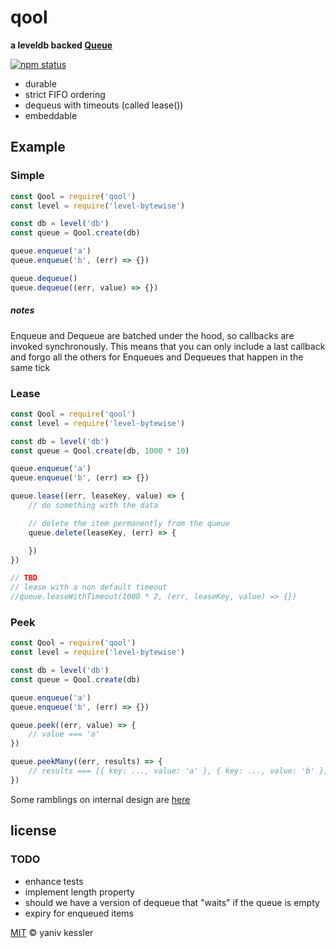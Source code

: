 # qool

**a leveldb backed [Queue](https://en.wikipedia.org/wiki/Queue_(abstract_data_type))**

[![npm status](http://img.shields.io/npm/v/qool.svg?style=flat-square)](https://www.npmjs.org/package/qool) 

- durable
- strict FIFO ordering
- dequeus with timeouts (called lease())
- embeddable

## Example

### Simple
```javascript
const Qool = require('qool')
const level = require('level-bytewise')

const db = level('db')
const queue = Qool.create(db)

queue.enqueue('a')
queue.enqueue('b', (err) => {})

queue.dequeue()
queue.dequeue((err, value) => {})
```
##### notes
Enqueue and Dequeue are batched under the hood, so callbacks are invoked synchronously. This means that you can only include a last callback and forgo all the others for Enqueues and Dequeues that happen in the same tick

### Lease
```javascript
const Qool = require('qool')
const level = require('level-bytewise')

const db = level('db')
const queue = Qool.create(db, 1000 * 10)

queue.enqueue('a')
queue.enqueue('b', (err) => {})

queue.lease((err, leaseKey, value) => {
    // do something with the data

    // delete the item permanently from the queue
    queue.delete(leaseKey, (err) => {

    })
})

// TBD
// lease with a non default timeout
//queue.leaseWithTimeout(1000 * 2, (err, leaseKey, value) => {})
```

### Peek
```javascript
const Qool = require('qool')
const level = require('level-bytewise')

const db = level('db')
const queue = Qool.create(db)

queue.enqueue('a')
queue.enqueue('b', (err) => {})

queue.peek((err, value) => {
    // value === 'a'
})

queue.peekMany((err, results) => {
    // results === [{ key: ..., value: 'a' }, { key: ..., value: 'b' }]
})
```

Some ramblings on internal design are [here](./notes.md)

## license

### TODO
- enhance tests
- implement length property
- should we have a version of dequeue that "waits" if the queue is empty
- expiry for enqueued items

[MIT](http://opensource.org/licenses/MIT) © yaniv kessler

